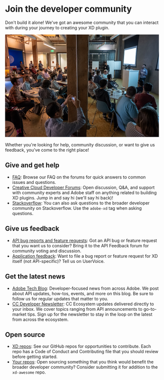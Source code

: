 # Join the developer community

Don't build it alone! We've got an awesome community that you can interact with during your journey to creating your XD plugin.

![XD Dev Days Event](/images/xd-dev-days.png)

Whether you're looking for help, community discussion, or want to give us feedback, you've come to the right place!

## Give and get help

- [FAQ](https://forums.creativeclouddeveloper.com/tags/c/adobe-xd/xd/8/faq): Browse our FAQ on the forums for quick answers to common issues and questions.
- [Creative Cloud Developer Forums](https://forums.creativeclouddeveloper.com): Open discussion, Q&A, and support with community experts and Adobe staff on anything related to building XD plugins. Jump in and say hi (we'll say hi back)!
- [Stackoverflow](https://stackoverflow.com/questions/tagged/adobe-xd): You can also ask questions to the broader developer community on Stackoverflow. Use the `adobe-xd` tag when asking questions.

## Give us feedback

- [API bug reports and feature requests](https://forums.creativeclouddeveloper.com/tags/c/adobe-xd/xd/8/api-feedback): Got an API bug or feature request that you want us to consider? Bring it to the API Feedback forum for community voting and discussion.
- [Application feedback](https://adobexd.uservoice.com/): Want to file a bug report or feature request for XD itself (not API-specific)? Tell us on UserVoice.

## Get the latest news

- [Adobe Tech Blog](https://medium.com/adobetech): Developer-focused news from across Adobe. We post about API updates, how-tos, events, and more on this blog. Be sure to follow us for regular updates that matter to you.
- [CC Developer Newsletter](https://www.adobe.com/subscription/ccdevnewsletter.html): CC Ecosystem updates delivered directly to your inbox. We cover topics ranging from API announcements to go-to-market tips. Sign up for the newsletter to stay in the loop on the latest from across the ecosystem.

## Open source

- [XD repos](https://github.com/AdobeXD): See our GitHub repos for opportunities to contribute. Each repo has a Code of Conduct and Contributing file that you should review before getting started.
- [Your repos](https://github.com/AdobeXD/xd-awesome): Open sourcing something that you think would benefit the broader developer community? Consider submitting it for addition to the `xd-awesome` repo.
